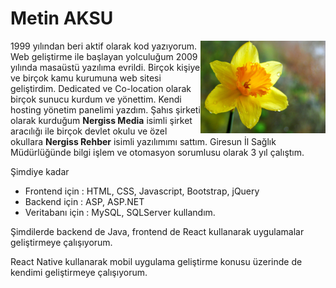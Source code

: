 # Metin AKSU

<img src="nergiss.jpg" width="200" align="right">

1999 yılından beri aktif olarak kod yazıyorum. Web geliştirme ile başlayan yolculuğum 2009 yılında masaüstü yazılıma evrildi. Birçok kişiye ve birçok kamu kurumuna web sitesi geliştirdim. Dedicated ve Co-location olarak birçok sunucu kurdum ve yönettim. Kendi hosting yönetim panelimi yazdım. Şahıs şirketi olarak kurduğum **Nergiss Media** isimli şirket aracılığı ile birçok devlet okulu ve özel okullara **Nergiss Rehber** isimli yazılımımı sattım. Giresun İl Sağlık Müdürlüğünde bilgi işlem ve otomasyon sorumlusu olarak 3 yıl çalıştım.

Şimdiye kadar
* Frontend için : HTML, CSS, Javascript, Bootstrap, jQuery
* Backend için : ASP, ASP.NET 
* Veritabanı için : MySQL, SQLServer
kullandım. 

Şimdilerde backend de Java, frontend de React kullanarak uygulamalar geliştirmeye çalışıyorum.

React Native kullanarak mobil uygulama geliştirme konusu üzerinde de kendimi geliştirmeye çalışıyorum.
